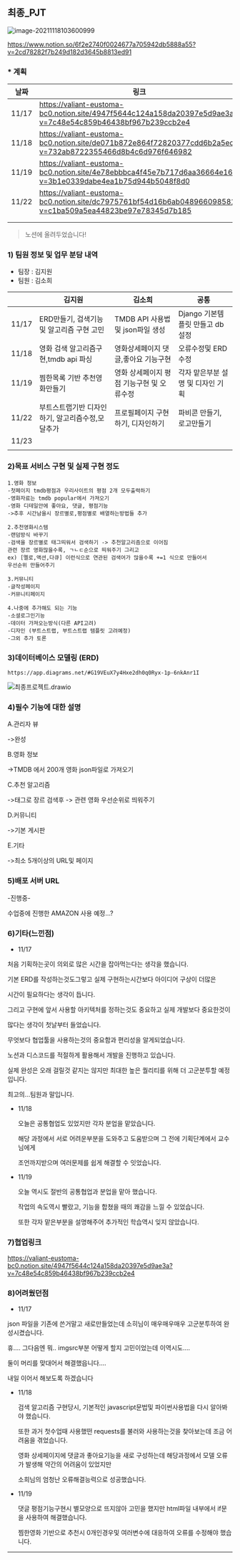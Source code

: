## 최종_PJT

![image-20211118103600999](README.assets/image-20211118103600999.png)

https://www.notion.so/6f2e2740f0024677a705942db5888a55?v=2cd78282f7b249d182d3645b8813ed91

### * 계획

| 날짜  | 링크                                                         |
| ----- | ------------------------------------------------------------ |
| 11/17 | https://valiant-eustoma-bc0.notion.site/4947f5644c124a158da20397e5d9ae3a?v=7c48e54c859b46438bf967b239ccb2e4 |
| 11/18 | https://valiant-eustoma-bc0.notion.site/de071b872e864f72820377cdd6b2a5ec?v=732ab8722355466d8b4c6d976f646982 |
| 11/19 | https://valiant-eustoma-bc0.notion.site/4e78ebbbca4f45e7b717d6aa36664e16?v=3b1e0339dabe4ea1b75d944b5048f8d0 |
| 11/22 | https://valiant-eustoma-bc0.notion.site/dc7975761bf54d16b6ab048966098581?v=c1ba509a5ea44823be97e78345d7b185 |
|       |                                                              |
|       |                                                              |

>  노션에 올려두었습니다!



### 1) 팀원 정보 및 업무 분담 내역

* 팀장 : 김지원
* 팀원 : 김소희

|       | 김지원                                           | 김소희                                    | 공통                              |
| ----- | ------------------------------------------------ | ----------------------------------------- | --------------------------------- |
| 11/17 | ERD만들기, 검색기능 및 알고리즘 구현 고민        | TMDB API 사용법 및 json파일 생성          | Django 기본템플릿 만들고 db설정   |
| 11/18 | 영화 검색 알고리즘구현,tmdb api 파싱             | 영화상세페이지 댓글,좋아요 기능구현       | 오류수정및 ERD수정                |
| 11/19 | 찜한목록 기반 추천영화만들기                     | 영화 상세페이지 평점 기능구현 및 오류수정 | 각자 맡은부분 설명 및 디자인 기획 |
| 11/22 | 부트스트랩기반 디자인하기, 알고리즘수정,모달추가 | 프로필페이지 구현하기, 디자인하기         | 파비콘 만들기, 로고만들기         |
| 11/23 |                                                  |                                           |                                   |
|       |                                                  |                                           |                                   |



### 2)목표 서비스 구현 및 실제 구현 정도

```
1.영화 정보
-첫페이지 tmdb평점과 우리사이트의 평점 2개 모두출력하기
-영화자료는 tmdb popular에서 가져오기
-영화 디테일안에 좋아요, 댓글, 평점기능
->추후 시간남을시 장르별로,평점별로 배열하는방법들 추가

2.추천영화시스템
-랜덤방식 바꾸기
-검색을 장르별로 태그띄워서 검색하기 -> 추천알고리즘으로 이어짐
관련 장르 영화많을수록, ㄱㄴㄷ순으로 띄워주기 그리고
ex) [멜로,액션,다큐] 이런식으로 연관된 검색어가 많을수록 +=1 식으로 만들어서
우선순위 만들어주기

3.커뮤니티
-글작성페이지
-커뮤니티페이지

4.나중에 추가해도 되는 기능
-소셜로그인기능
-데이터 가져오는방식(다른 API고려)
-디자인 (부트스트랩, 부트스트랩 템플릿 고려예정)
-그외 추가 토론
```



### 3)데이터베이스 모델링 (ERD)

`https://app.diagrams.net/#G19VEuX7y4Hxe2dh0q0Ryx-1p-6nkAnr1I`

![최종프로젝트.drawio](README.assets/%EC%B5%9C%EC%A2%85%ED%94%84%EB%A1%9C%EC%A0%9D%ED%8A%B8.drawio.png)



### 4)필수 기능에 대한 설명

A.관리자 뷰

->완성

B.영화 정보

->TMDB 에서 200개 영화 json파일로 가져오기

C.추천 알고리즘

->태그로 장르 검색후 -> 관련 영화 우선순위로 띄워주기

D.커뮤니티

->기본 게시판

E.기타

->최소 5개이상의 URL및 페이지



### 5)배포 서버 URL

-진행중-

수업중에 진행한 AMAZON 사용 예정...?



### 6)기타(느낀점)

* 11/17

처음 기획하는곳이 의외로 많은 시간을 잡아먹는다는 생각을 했습니다.

기본 ERD를 작성하는것도그렇고 실제 구현하는시간보다 아이디어 구상이 더많은

시간이 필요하다는 생각이 듭니다.

그리고 구현에 앞서 사용할 아키텍처를 정하는것도 중요하고 실제 개발보다 중요한것이

많다는 생각이 첫날부터 들었습니다.

무엇보다 협업툴을 사용하는것의 중요함과 편리성을 알게되었습니다.

노션과 디스코드를 적절하게 활용해서 개발을 진행하고 있습니다.

실제 완성은 오래 걸릴것 같지는 않지만 최대한 높은 퀄리티를 위해 더 고군분투할 예정입니다.

최고의...팀원과 말입니다.

- 11/18

  오늘은 공통협업도 있었지만 각자 분업을 맡았습니다.

  해당 과정에서 서로 어려운부분을 도와주고 도움받으며 그 전에 기획단계에서 교수님에게

  조언까지받으며 여러문제를 쉽게 해결할 수 잇었습니다.
  
- 11/19

  오늘 역시도 절반의 공통협업과 분업을 맡아 했습니다.

  작업의 속도역시 빨랐고, 기능을 합쳤을 때의 쾌감을 느낄 수 있었습니다.

  또한 각자 맡은부분을 설명해주어 추가적인 학습역시 잊지 않았습니다.



### 7)협업링크

https://valiant-eustoma-bc0.notion.site/4947f5644c124a158da20397e5d9ae3a?v=7c48e54c859b46438bf967b239ccb2e4



### 8)어려웠던점

* 11/17

json 파일을 기존에 쓴거말고 새로만들었는데 소히님이 매우매우매우 고군분투하여 완성시켰습니다.

휴.... 그다음엔 뭐.. imgsrc부분 어떻게 할지 고민이었는데 이역시도....

둘이 머리를 맞대어서 해결했읍니다....

내일 이어서 해보도록 하겠습니다

- 11/18

  검색 알고리즘 구현당시, 기본적인 javascript문법및 파이썬사용법을 다시 알아봐야 했습니다.

  또한 과거 첫수업때 사용했떤 requests를 불러와 사용하는것을 찾아보는데 조금 어려움을 겪었습니다.

  영화 상세페이지에 댓글과 좋아요기능을 새로 구성하는데 해당과정에서 모델 오류가 발생해 약간의 어려움이 있었지만

  소희님의 엄청난 오류해결능력으로 성공했습니다.
  
- 11/19

  댓글 평점기능구현시 별모양으로 뜨지않아 고민을 했지만 html파일 내부에서 if문을 사용하여 해결했습니다.

  찜한영화 기반으로 추천시 0개인경우및 여러변수에 대응하여 오류를 수정해야 했습니다.

---



